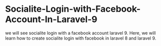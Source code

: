 # Socialite-Login-with-Facebook-Account-In-Laravel-9
we will see socialite login with a facebook account laravel 9. Here, we will learn how to create socialite login with facebook in laravel 8 and laravel 9.

